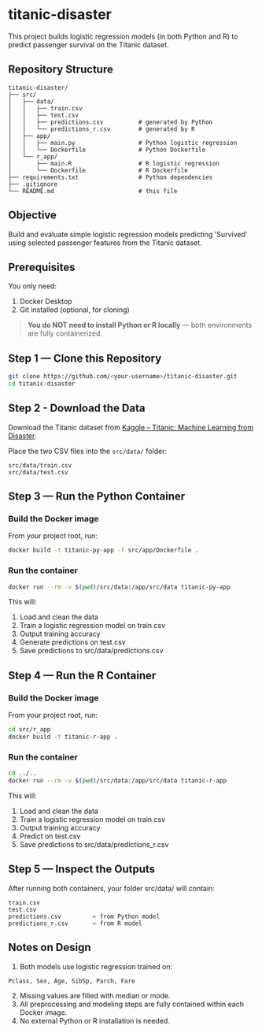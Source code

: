 # titanic-disaster

This project builds logistic regression models (in both Python and R) to predict passenger survival on the Titanic dataset.

## Repository Structure
```plaintext
titanic-disaster/
├── src/
│   ├── data/
│   │   ├── train.csv
│   │   ├── test.csv
│   │   ├── predictions.csv          # generated by Python
│   │   └── predictions_r.csv        # generated by R
│   ├── app/
│   │   ├── main.py                  # Python logistic regression
│   │   └── Dockerfile               # Python Dockerfile
│   └── r_app/
│       ├── main.R                   # R logistic regression
│       └── Dockerfile               # R Dockerfile
├── requirements.txt                 # Python dependencies
├── .gitignore
└── README.md                        # this file
```

## Objective
Build and evaluate simple logistic regression models predicting 'Survived' using selected passenger features from the Titanic dataset.

## Prerequisites
You only need:
1. Docker Desktop
2. Git installed (optional, for cloning)
> **You do NOT need to install Python or R locally** — both environments are fully containerized.

## Step 1 — Clone this Repository

```bash
git clone https://github.com/<your-username>/titanic-disaster.git
cd titanic-disaster
```

## Step 2 - Download the Data

Download the Titanic dataset from [Kaggle – Titanic: Machine Learning from Disaster](https://www.kaggle.com/c/titanic/data).

Place the two CSV files into the `src/data/` folder:

```plaintext
src/data/train.csv
src/data/test.csv
```

## Step 3 — Run the Python Container

### Build the Docker image

From your project root, run:

```bash
docker build -t titanic-py-app -f src/app/Dockerfile .
```

### Run the container
```bash
docker run --rm -v $(pwd)/src/data:/app/src/data titanic-py-app
```

This will:

1. Load and clean the data
2. Train a logistic regression model on train.csv
3. Output training accuracy
4. Generate predictions on test.csv
5. Save predictions to src/data/predictions.csv


## Step 4 — Run the R Container
### Build the Docker image

From your project root, run:

```bash
cd src/r_app
docker build -t titanic-r-app .
```

### Run the container
```bash
cd ../..
docker run --rm -v $(pwd)/src/data:/app/src/data titanic-r-app
```

This will:
1. Load and clean the data
2. Train a logistic regression model on train.csv
3. Output training accuracy
4. Predict on test.csv
5. Save predictions to src/data/predictions_r.csv


## Step 5 — Inspect the Outputs
After running both containers, your folder src/data/ will contain:

```plaintext
train.csv
test.csv
predictions.csv         ← from Python model
predictions_r.csv       ← from R model
```

## Notes on Design
1. Both models use logistic regression trained on:
```plaintext
Pclass, Sex, Age, SibSp, Parch, Fare
```
2. Missing values are filled with median or mode.
3. All preprocessing and modeling steps are fully contained within each Docker image.
4. No external Python or R installation is needed.

